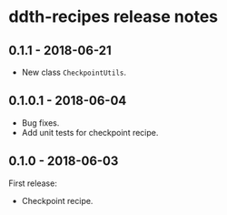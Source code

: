 # ddth-recipes release notes

## 0.1.1 - 2018-06-21

- New class `CheckpointUtils`.


## 0.1.0.1 - 2018-06-04

- Bug fixes.
- Add unit tests for checkpoint recipe.


## 0.1.0 - 2018-06-03

First release:

- Checkpoint recipe.
